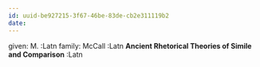 ```yaml
---
id: uuid-be927215-3f67-46be-83de-cb2e311119b2
date: 
---
```


given: M. :Latn
family: McCall :Latn
**Ancient Rhetorical Theories of Simile and Comparison** :Latn